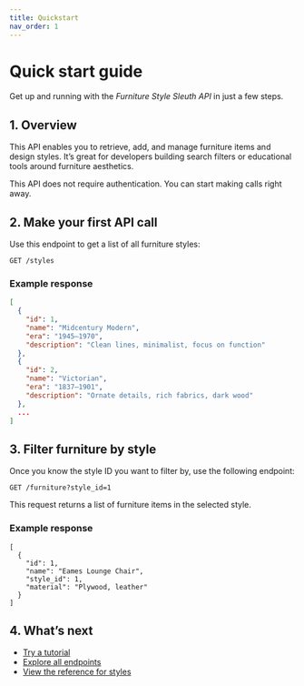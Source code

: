 ```yaml
---
title: Quickstart
nav_order: 1
---
```



# Quick start guide

Get up and running with the *Furniture Style Sleuth API* in just a few steps.

## 1. Overview

This API enables you to retrieve, add, and manage furniture items and design styles. It’s great for developers building search filters or educational tools around furniture aesthetics.

This API does not require authentication. You can start making calls right away.

## 2. Make your first API call

Use this endpoint to get a list of all furniture styles:

```http
GET /styles
```

### Example response

```json
[
  {
    "id": 1,
    "name": "Midcentury Modern",
    "era": "1945–1970",
    "description": "Clean lines, minimalist, focus on function"
  },
  {
    "id": 2,
    "name": "Victorian",
    "era": "1837–1901",
    "description": "Ornate details, rich fabrics, dark wood"
  },
  ...
]
```

## 3. Filter furniture by style

Once you know the style ID you want to filter by, use the following endpoint:

```http
GET /furniture?style_id=1
``` 

This request returns a list of furniture items in the selected style.

### Example response

```
[
  {
    "id": 1,
    "name": "Eames Lounge Chair",
    "style_id": 1,
    "material": "Plywood, leather"
  }
]
```

## 4. What’s next

- [Try a tutorial](tutorials/tutorial-find-furniture-by-style.md)
- [Explore all endpoints](topic-list.md)
- [View the reference for styles](reference/styles.md)